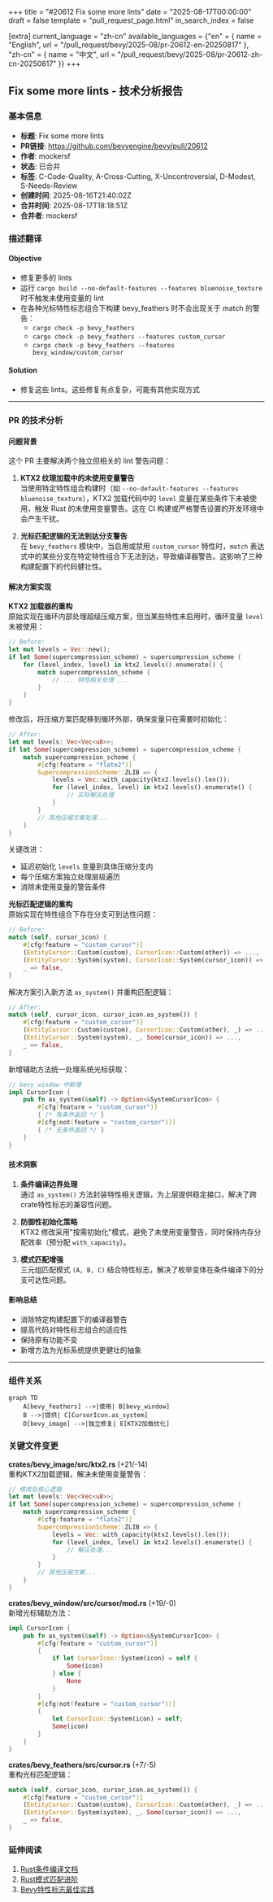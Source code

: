 +++
title = "#20612 Fix some more lints"
date = "2025-08-17T00:00:00"
draft = false
template = "pull_request_page.html"
in_search_index = false

[extra]
current_language = "zh-cn"
available_languages = {"en" = { name = "English", url = "/pull_request/bevy/2025-08/pr-20612-en-20250817" }, "zh-cn" = { name = "中文", url = "/pull_request/bevy/2025-08/pr-20612-zh-cn-20250817" }}
+++

## Fix some more lints - 技术分析报告

### 基本信息
- **标题**: Fix some more lints
- **PR链接**: https://github.com/bevyengine/bevy/pull/20612
- **作者**: mockersf
- **状态**: 已合并
- **标签**: C-Code-Quality, A-Cross-Cutting, X-Uncontroversial, D-Modest, S-Needs-Review
- **创建时间**: 2025-08-16T21:40:02Z
- **合并时间**: 2025-08-17T18:18:51Z
- **合并者**: mockersf

### 描述翻译
#### Objective
- 修复更多的 lints
- 运行 `cargo build --no-default-features --features bluenoise_texture` 时不触发未使用变量的 lint
- 在各种光标特性标志组合下构建 bevy_feathers 时不会出现关于 match 的警告：
  - `cargo check -p bevy_feathers`
  - `cargo check -p bevy_feathers --features custom_cursor`
  - `cargo check -p bevy_feathers --features bevy_window/custom_cursor`

#### Solution
- 修复这些 lints。这些修复有点复杂，可能有其他实现方式

---

### PR 的技术分析

#### 问题背景
这个 PR 主要解决两个独立但相关的 lint 警告问题：

1. **KTX2 纹理加载中的未使用变量警告**  
   当使用特定特性组合构建时（如 `--no-default-features --features bluenoise_texture`），KTX2 加载代码中的 `level` 变量在某些条件下未被使用，触发 Rust 的未使用变量警告。这在 CI 构建或严格警告设置的开发环境中会产生干扰。

2. **光标匹配逻辑的无法到达分支警告**  
   在 `bevy_feathers` 模块中，当启用或禁用 `custom_cursor` 特性时，`match` 表达式中的某些分支在特定特性组合下无法到达，导致编译器警告。这影响了三种构建配置下的代码健壮性。

#### 解决方案实现

**KTX2 加载器的重构**  
原始实现在循环内部处理超级压缩方案，但当某些特性未启用时，循环变量 `level` 未被使用：

```rust
// Before:
let mut levels = Vec::new();
if let Some(supercompression_scheme) = supercompression_scheme {
    for (level_index, level) in ktx2.levels().enumerate() {
        match supercompression_scheme {
            // ... 特性相关处理 ...
        }
    }
}
```

修改后，将压缩方案匹配移到循环外部，确保变量只在需要时初始化：

```rust
// After:
let mut levels: Vec<Vec<u8>>;
if let Some(supercompression_scheme) = supercompression_scheme {
    match supercompression_scheme {
        #[cfg(feature = "flate2")]
        SupercompressionScheme::ZLIB => {
            levels = Vec::with_capacity(ktx2.levels().len());
            for (level_index, level) in ktx2.levels().enumerate() {
                // 实际解压处理
            }
        }
        // 其他压缩方案处理...
    }
}
```

关键改进：
- 延迟初始化 `levels` 变量到具体压缩分支内
- 每个压缩方案独立处理层级遍历
- 消除未使用变量的警告条件

**光标匹配逻辑的重构**  
原始实现在特性组合下存在分支可到达性问题：

```rust
// Before:
match (self, cursor_icon) {
    #[cfg(feature = "custom_cursor")]
    (EntityCursor::Custom(custom), CursorIcon::Custom(other)) => ...,
    (EntityCursor::System(system), CursorIcon::System(cursor_icon)) => ...,
    _ => false,
}
```

解决方案引入新方法 `as_system()` 并重构匹配逻辑：

```rust
// After:
match (self, cursor_icon, cursor_icon.as_system()) {
    #[cfg(feature = "custom_cursor")]
    (EntityCursor::Custom(custom), CursorIcon::Custom(other), _) => ...,
    (EntityCursor::System(system), _, Some(cursor_icon)) => ...,
    _ => false,
}
```

新增辅助方法统一处理系统光标获取：

```rust
// bevy_window 中新增
impl CursorIcon {
    pub fn as_system(&self) -> Option<&SystemCursorIcon> {
        #[cfg(feature = "custom_cursor")]
        { /* 有条件返回 */ }
        #[cfg(not(feature = "custom_cursor"))]
        { /* 无条件返回 */ }
    }
}
```

#### 技术洞察
1. **条件编译边界处理**  
   通过 `as_system()` 方法封装特性相关逻辑，为上层提供稳定接口，解决了跨crate特性标志的兼容性问题。

2. **防御性初始化策略**  
   KTX2 修改采用"按需初始化"模式，避免了未使用变量警告，同时保持内存分配效率（预分配 `with_capacity`）。

3. **模式匹配增强**  
   三元组匹配模式 `(A, B, C)` 结合特性标志，解决了枚举变体在条件编译下的分支可达性问题。

#### 影响总结
- 消除特定构建配置下的编译器警告
- 提高代码对特性标志组合的适应性
- 保持原有功能不变
- 新增方法为光标系统提供更健壮的抽象

---

### 组件关系
```mermaid
graph TD
    A[bevy_feathers] -->|使用| B[bevy_window]
    B -->|提供| C[CursorIcon.as_system]
    D[bevy_image] -->|独立修复| E[KTX2加载优化]
```

### 关键文件变更

**crates/bevy_image/src/ktx2.rs** (+21/-14)  
重构KTX2加载逻辑，解决未使用变量警告：
```rust
// 修改后核心逻辑
let mut levels: Vec<Vec<u8>>;
if let Some(supercompression_scheme) = supercompression_scheme {
    match supercompression_scheme {
        #[cfg(feature = "flate2")]
        SupercompressionScheme::ZLIB => {
            levels = Vec::with_capacity(ktx2.levels().len());
            for (level_index, level) in ktx2.levels().enumerate() {
                // 解压处理...
            }
        }
        // 其他压缩方案...
    }
}
```

**crates/bevy_window/src/cursor/mod.rs** (+19/-0)  
新增光标辅助方法：
```rust
impl CursorIcon {
    pub fn as_system(&self) -> Option<&SystemCursorIcon> {
        #[cfg(feature = "custom_cursor")]
        {
            if let CursorIcon::System(icon) = self {
                Some(icon)
            } else {
                None
            }
        }
        #[cfg(not(feature = "custom_cursor"))]
        {
            let CursorIcon::System(icon) = self;
            Some(icon)
        }
    }
}
```

**crates/bevy_feathers/src/cursor.rs** (+7/-5)  
重构光标匹配逻辑：
```rust
match (self, cursor_icon, cursor_icon.as_system()) {
    #[cfg(feature = "custom_cursor")]
    (EntityCursor::Custom(custom), CursorIcon::Custom(other), _) => ...,
    (EntityCursor::System(system), _, Some(cursor_icon)) => ...,
    _ => false,
}
```

### 延伸阅读
1. [Rust条件编译文档](https://doc.rust-lang.org/reference/conditional-compilation.html)
2. [Rust模式匹配进阶](https://doc.rust-lang.org/book/ch18-03-pattern-syntax.html)
3. [Bevy特性标志最佳实践](https://github.com/bevyengine/bevy/discussions/2020)